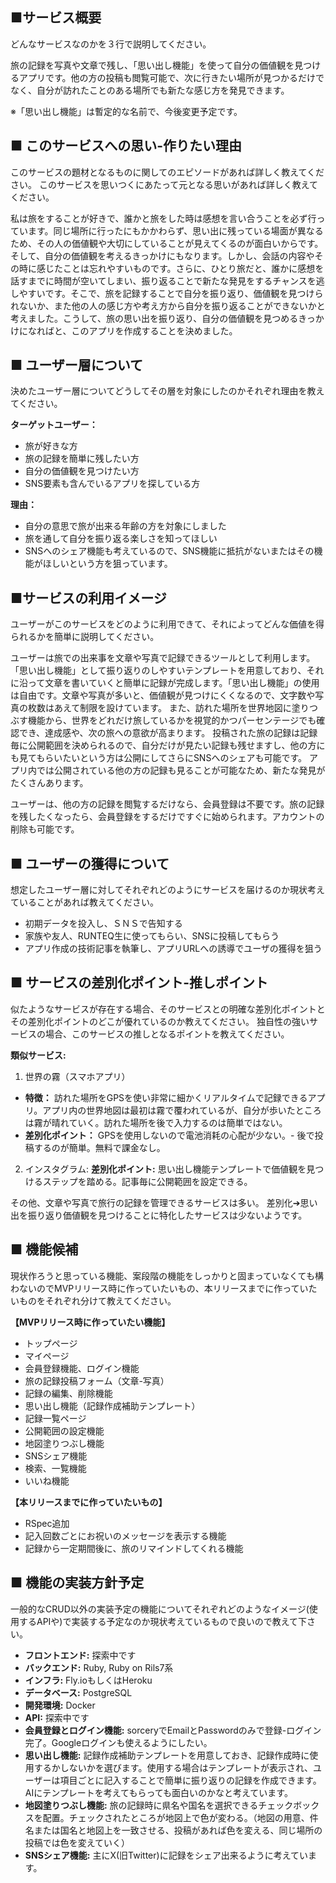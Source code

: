 ## ■サービス概要
どんなサービスなのかを３行で説明してください。

旅の記録を写真や文章で残し、「思い出し機能」を使って自分の価値観を見つけるアプリです。他の方の投稿も閲覧可能で、次に行きたい場所が見つかるだけでなく、自分が訪れたことのある場所でも新たな感じ方を発見できます。

※「思い出し機能」は暫定的な名前で、今後変更予定です。

## ■ このサービスへの思い-作りたい理由
このサービスの題材となるものに関してのエピソードがあれば詳しく教えてください。 このサービスを思いつくにあたって元となる思いがあれば詳しく教えてください。

私は旅をすることが好きで、誰かと旅をした時は感想を言い合うことを必ず行っています。同じ場所に行ったにもかかわらず、思い出に残っている場面が異なるため、その人の価値観や大切にしていることが見えてくるのが面白いからです。そして、自分の価値観を考えるきっかけにもなります。しかし、会話の内容やその時に感じたことは忘れやすいものです。さらに、ひとり旅だと、誰かに感想を話すまでに時間が空いてしまい、振り返ることで新たな発見をするチャンスを逃しやすいです。そこで、旅を記録することで自分を振り返り、価値観を見つけられないか、また他の人の感じ方や考え方から自分を振り返ることができないかと考えました。こうして、旅の思い出を振り返り、自分の価値観を見つめるきっかけになればと、このアプリを作成することを決めました。

## ■ ユーザー層について
決めたユーザー層についてどうしてその層を対象にしたのかそれぞれ理由を教えてください。

__ターゲットユーザー：__

- 旅が好きな方
- 旅の記録を簡単に残したい方
- 自分の価値観を見つけたい方
- SNS要素も含んでいるアプリを探している方 

__理由：__

- 自分の意思で旅が出来る年齢の方を対象にしました
- 旅を通して自分を振り返る楽しさを知ってほしい
- SNSへのシェア機能も考えているので、SNS機能に抵抗がないまたはその機能がほしいという方を狙っています。

## ■サービスの利用イメージ
ユーザーがこのサービスをどのように利用できて、それによってどんな価値を得られるかを簡単に説明してください。

ユーザーは旅での出来事を文章や写真で記録できるツールとして利用します。「思い出し機能」として振り返りのしやすいテンプレートを用意しており、それに沿って文章を書いていくと簡単に記録が完成します。「思い出し機能」の使用は自由です。文章や写真が多いと、価値観が見つけにくくなるので、文字数や写真の枚数はあえて制限を設けています。 また、訪れた場所を世界地図に塗りつぶす機能から、世界をどれだけ旅しているかを視覚的かつパーセンテージでも確認でき、達成感や、次の旅への意欲が高まります。 投稿された旅の記録は記録毎に公開範囲を決められるので、自分だけが見たい記録も残せますし、他の方にも見てもらいたいという方は公開にしてさらにSNSへのシェアも可能です。 アプリ内では公開されている他の方の記録も見ることが可能なため、新たな発見がたくさんあります。

ユーザーは、他の方の記録を閲覧するだけなら、会員登録は不要です。旅の記録を残したくなったら、会員登録をするだけですぐに始められます。アカウントの削除も可能です。

## ■ ユーザーの獲得について
想定したユーザー層に対してそれぞれどのようにサービスを届けるのか現状考えていることがあれば教えてください。

- 初期データを投入し、ＳＮＳで告知する
- 家族や友人、RUNTEQ生に使ってもらい、SNSに投稿してもらう
- アプリ作成の技術記事を執筆し、アプリURLへの誘導でユーザの獲得を狙う

## ■ サービスの差別化ポイント-推しポイント
似たようなサービスが存在する場合、そのサービスとの明確な差別化ポイントとその差別化ポイントのどこが優れているのか教えてください。 独自性の強いサービスの場合、このサービスの推しとなるポイントを教えてください。

__類似サービス:__ 
1. 世界の霧（スマホアプリ）
- __特徴：__ 訪れた場所をGPSを使い非常に細かくリアルタイムで記録できるアプリ。アプリ内の世界地図は最初は霧で覆われているが、自分が歩いたところは霧が晴れていく。訪れた場所を後で入力するのは簡単ではない。 
- __差別化ポイント：__ GPSを使用しないので電池消耗の心配が少ない。- 後で投稿するのが簡単。無料で課金なし。

2. インスタグラム:
__差別化ポイント:__ 思い出し機能テンプレートで価値観を見つけるステップを踏める。記事毎に公開範囲を設定できる。

その他、文章や写真で旅行の記録を管理できるサービスは多い。 差別化➔思い出を振り返り価値観を見つけることに特化したサービスは少ないようです。

## ■ 機能候補
現状作ろうと思っている機能、案段階の機能をしっかりと固まっていなくても構わないのでMVPリリース時に作っていたいもの、本リリースまでに作っていたいものをそれぞれ分けて教えてください。

__【MVPリリース時に作っていたい機能】__
 - トップページ 
 - マイページ
 - 会員登録機能、ログイン機能
 - 旅の記録投稿フォーム（文章-写真）
 - 記録の編集、削除機能
 - 思い出し機能（記録作成補助テンプレート）
 - 記録一覧ページ
 - 公開範囲の設定機能 
 - 地図塗りつぶし機能 
 - SNSシェア機能 
 - 検索、一覧機能 
 - いいね機能

__【本リリースまでに作っていたいもの】__
- RSpec追加
- 記入回数ごとにお祝いのメッセージを表示する機能
- 記録から一定期間後に、旅のリマインドしてくれる機能

## ■ 機能の実装方針予定
一般的なCRUD以外の実装予定の機能についてそれぞれどのようなイメージ(使用するAPIや)で実装する予定なのか現状考えているもので良いので教えて下さい。

- __フロントエンド:__ 探索中です
- __バックエンド:__ Ruby, Ruby on Rils7系
- __インフラ:__ Fly.ioもしくはHeroku
- __データベース:__ PostgreSQL
- __開発環境:__ Docker
- __API:__ 探索中です
- __会員登録とログイン機能:__ sorceryでEmailとPasswordのみで登録-ログイン完了。Googleログインも使えるようにしたい。
- __思い出し機能:__ 記録作成補助テンプレートを用意しておき、記録作成時に使用するかしないかを選びます。使用する場合はテンプレートが表示され、ユーザーは項目ごとに記入することで簡単に振り返りの記録を作成できます。AIにテンプレートを考えてもらっても面白いのかなと考えています。
- __地図塗りつぶし機能:__ 旅の記録時に県名や国名を選択できるチェックボックスを配置。チェックされたところが地図上で色が変わる。（地図の用意、件名または国名と地図上を一致させる、投稿があれば色を変える、同じ場所の投稿では色を変えていく）
- __SNSシェア機能:__ 主にX(旧Twitter)に記録をシェア出来るように考えています。
